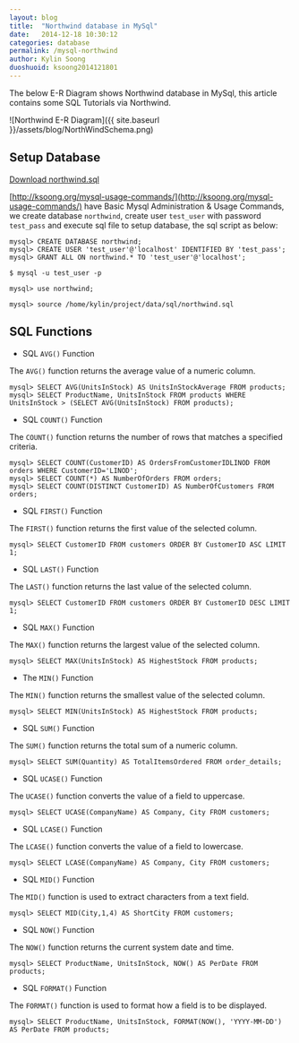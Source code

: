 ```yaml
---
layout: blog
title:  "Northwind database in MySql"
date:   2014-12-18 10:30:12
categories: database
permalink: /mysql-northwind
author: Kylin Soong
duoshuoid: ksoong2014121801
---
```


The below E-R Diagram shows Northwind database in MySql, this article contains some SQL Tutorials via Northwind.

![Northwind E-R Diagram]({{ site.baseurl }}/assets/blog/NorthWindSchema.png)

## Setup Database

[Download northwind.sql](https://github.com/kylinsoong/data/blob/master/sql/northwind.sql)

[http://ksoong.org/mysql-usage-commands/](http://ksoong.org/mysql-usage-commands/) have Basic Mysql Administration & Usage Commands, we create database `northwind`, create user `test_user` with password `test_pass` and execute sql file to setup database, the sql script as below:

~~~
mysql> CREATE DATABASE northwind;
mysql> CREATE USER 'test_user'@'localhost' IDENTIFIED BY 'test_pass';
mysql> GRANT ALL ON northwind.* TO 'test_user'@'localhost';

$ mysql -u test_user -p

mysql> use northwind;

mysql> source /home/kylin/project/data/sql/northwind.sql
~~~

## SQL Functions

* SQL `AVG()` Function

The `AVG()` function returns the average value of a numeric column.

~~~
mysql> SELECT AVG(UnitsInStock) AS UnitsInStockAverage FROM products;
mysql> SELECT ProductName, UnitsInStock FROM products WHERE UnitsInStock > (SELECT AVG(UnitsInStock) FROM products);
~~~

* SQL `COUNT()` Function

The `COUNT()` function returns the number of rows that matches a specified criteria.

~~~
mysql> SELECT COUNT(CustomerID) AS OrdersFromCustomerIDLINOD FROM orders WHERE CustomerID='LINOD';
mysql> SELECT COUNT(*) AS NumberOfOrders FROM orders;
mysql> SELECT COUNT(DISTINCT CustomerID) AS NumberOfCustomers FROM orders;
~~~

* SQL `FIRST()` Function

The `FIRST()` function returns the first value of the selected column.

~~~
mysql> SELECT CustomerID FROM customers ORDER BY CustomerID ASC LIMIT 1;
~~~

* SQL `LAST()` Function

The `LAST()` function returns the last value of the selected column.

~~~
mysql> SELECT CustomerID FROM customers ORDER BY CustomerID DESC LIMIT 1;
~~~

* SQL `MAX()` Function

The `MAX()` function returns the largest value of the selected column.

~~~
mysql> SELECT MAX(UnitsInStock) AS HighestStock FROM products;
~~~

* The `MIN()` Function

The `MIN()` function returns the smallest value of the selected column.

~~~
mysql> SELECT MIN(UnitsInStock) AS HighestStock FROM products;
~~~

* SQL `SUM()` Function

The `SUM()` function returns the total sum of a numeric column.

~~~
mysql> SELECT SUM(Quantity) AS TotalItemsOrdered FROM order_details;
~~~

* SQL `UCASE()` Function

The `UCASE()` function converts the value of a field to uppercase.

~~~
mysql> SELECT UCASE(CompanyName) AS Company, City FROM customers;
~~~

* SQL `LCASE()` Function

The `LCASE()` function converts the value of a field to lowercase.

~~~
mysql> SELECT LCASE(CompanyName) AS Company, City FROM customers;
~~~

* SQL `MID()` Function

The `MID()` function is used to extract characters from a text field.

~~~
mysql> SELECT MID(City,1,4) AS ShortCity FROM customers;
~~~

* SQL `NOW()` Function

The `NOW()` function returns the current system date and time.

~~~
mysql> SELECT ProductName, UnitsInStock, NOW() AS PerDate FROM products;
~~~

* SQL `FORMAT()` Function

The `FORMAT()` function is used to format how a field is to be displayed.

~~~
mysql> SELECT ProductName, UnitsInStock, FORMAT(NOW(), 'YYYY-MM-DD') AS PerDate FROM products;
~~~

